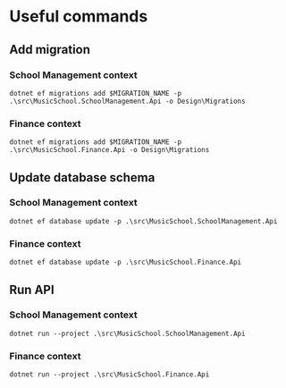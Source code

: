 # Useful commands

## Add migration

### School Management context

```
dotnet ef migrations add $MIGRATION_NAME -p .\src\MusicSchool.SchoolManagement.Api -o Design\Migrations
```

### Finance context

```
dotnet ef migrations add $MIGRATION_NAME -p .\src\MusicSchool.Finance.Api -o Design\Migrations
```

## Update database schema

### School Management context

```
dotnet ef database update -p .\src\MusicSchool.SchoolManagement.Api
```

### Finance context

```
dotnet ef database update -p .\src\MusicSchool.Finance.Api
```

## Run API

### School Management context

```
dotnet run --project .\src\MusicSchool.SchoolManagement.Api
```

### Finance context

```
dotnet run --project .\src\MusicSchool.Finance.Api
```
